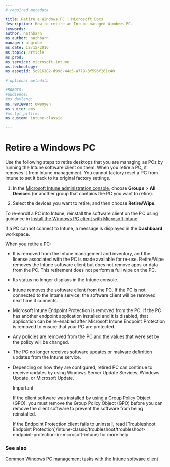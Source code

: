 ```yaml
---
# required metadata

title: Retire a Windows PC | Microsoft Docs
description: How to retire an Intune-managed Windows PC.
keywords:
author: nathbarnms.author: nathbarn
manager: angrobe
ms.date: 12/15/2016
ms.topic: article
ms.prod:
ms.service: microsoft-intune
ms.technology:
ms.assetid: 5c916182-d99c-44c5-a779-3f596f261c40

# optional metadata

#ROBOTS:
#audience:
#ms.devlang:
ms.reviewer: owenyen
ms.suite: ems
#ms.tgt_pltfrm:
ms.custom: intune-classic

---
```


# Retire a Windows PC
Use the following steps to retire desktops that you are managing as PCs by running the Intune software client on them. When you retire a PC, it removes it from Intune management. You cannot factory reset a PC from Intune to set it back to its original factory settings.

1.  In the [Microsoft Intune administration console](https://manage.microsoft.com/), choose **Groups** &gt; **All Devices** (or another group that contains the PC you want to retire).

2.  Select the devices you want to retire, and then choose **Retire/Wipe**.

To re-enroll a PC into Intune, reinstall the software client on the PC using guidance in [Install the Windows PC client with Microsoft Intune](install-the-windows-pc-client-with-microsoft-intune.md).

If a PC cannot connect to Intune, a message is displayed in the **Dashboard** workspace.

When you retire a PC:

-   It is removed from the Intune management and inventory, and the license associated with the PC is made available for re-use. Retire/Wipe removes the Intune software client but does not remove apps or data from the PC. This retirement does not perform a full wipe on the PC.

-   Its status no longer displays in the Intune console.

-   Intune removes the software client from the PC. If the PC is not connected to the Intune service, the software client will be removed next time it connects.

-   Microsoft Intune Endpoint Protection is removed from the PC. If the PC has another endpoint application installed and it is disabled, that application can be re-enabled after Microsoft Intune Endpoint Protection is removed to ensure that your PC are protected.

-   Any policies are removed from the PC and the values that were set by the policy will be changed.

-   The PC no longer receives software updates or malware definition updates from the Intune service.

-   Depending on how they are configured, retired PC can continue to receive updates by using Windows Server Update Services, Windows Update, or Microsoft Update.

    > [!IMPORTANT]
    > If the client software was installed by using a Group Policy Object (GPO), you must remove the Group Policy Object (GPO) before you can remove the client software to prevent the software from being reinstalled.

    If the Endpoint Protection client fails to uninstall, read [Troubleshoot Endpoint Protection]/intune-classic/troubleshoot/troubleshoot-endpoint-protection-in-microsoft-intune) for more help.

### See also

[Common Windows PC management tasks with the Intune software client](common-windows-pc-management-tasks-with-the-microsoft-intune-computer-client.md)